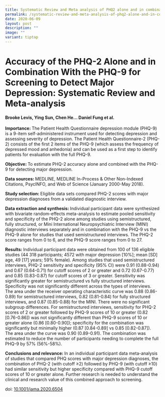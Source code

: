 ```yaml
---
title: Systematic Review and Meta analysis of PHQ2 alone and in combination with PHQ9
permalink: /systematic-review-and-meta-analysis-of-phq2-alone-and-in-combination-with-phq9/
date: 2020-06-09
layout: post
description: ""
image: ""
variant: tiptap
---
```

<h1><strong>Accuracy of the PHQ-2 Alone and in Combination With the PHQ-9 for Screening to Detect Major Depression: Systematic Review and Meta-analysis</strong></h1>
<h4>Brooke Levis, Ying Sun, Chen He... Daniel Fung et al.</h4>
<p><strong>Importance: </strong>The Patient Health Questionnaire depression
module (PHQ-9) is a 9-item self-administered instrument used for detecting
depression and assessing severity of depression. The Patient Health Questionnaire-2
(PHQ-2) consists of the first 2 items of the PHQ-9 (which assess the frequency
of depressed mood and anhedonia) and can be used as a first step to identify
patients for evaluation with the full PHQ-9.</p>
<p><strong>Objective: </strong>To estimate PHQ-2 accuracy alone and combined
with the PHQ-9 for detecting major depression.</p>
<p><strong>Data sources: </strong>MEDLINE, MEDLINE In-Process &amp; Other
Non-Indexed Citations, PsycINFO, and Web of Science (January 2000-May 2018).</p>
<p><strong>Study selection: </strong>Eligible data sets compared PHQ-2 scores
with major depression diagnoses from a validated diagnostic interview.</p>
<p><strong>Data extraction and synthesis: </strong>Individual participant
data were synthesized with bivariate random-effects meta-analysis to estimate
pooled sensitivity and specificity of the PHQ-2 alone among studies using
semistructured, fully structured, or Mini International Neuropsychiatric
Interview (MINI) diagnostic interviews separately and in combination with
the PHQ-9 vs the PHQ-9 alone for studies that used semistructured interviews.
The PHQ-2 score ranges from 0 to 6, and the PHQ-9 score ranges from 0 to
27.</p>
<p><strong>Results: </strong>Individual participant data were obtained from
100 of 136 eligible studies (44 318 participants; 4572 with major depression
[10%]; mean [SD] age, 49 [17] years; 59% female). Among studies that used
semistructured interviews, PHQ-2 sensitivity and specificity (95% CI) were
0.91 (0.88-0.94) and 0.67 (0.64-0.71) for cutoff scores of 2 or greater
and 0.72 (0.67-0.77) and 0.85 (0.83-0.87) for cutoff scores of 3 or greater.
Sensitivity was significantly greater for semistructured vs fully structured
interviews. Specificity was not significantly different across the types
of interviews. The area under the receiver operating characteristic curve
was 0.88 (0.86-0.89) for semistructured interviews, 0.82 (0.81-0.84) for
fully structured interviews, and 0.87 (0.85-0.88) for the MINI. There were
no significant subgroup differences. For semistructured interviews, sensitivity
for PHQ-2 scores of 2 or greater followed by PHQ-9 scores of 10 or greater
(0.82 [0.76-0.86]) was not significantly different than PHQ-9 scores of
10 or greater alone (0.86 [0.80-0.90]); specificity for the combination
was significantly but minimally higher (0.87 [0.84-0.89] vs 0.85 [0.82-0.87]).
The area under the curve was 0.90 (0.89-0.91). The combination was estimated
to reduce the number of participants needing to complete the full PHQ-9
by 57% (56%-58%).</p>
<p><strong>Conclusions and relevance: </strong>In an individual participant
data meta-analysis of studies that compared PHQ scores with major depression
diagnoses, the combination of PHQ-2 (with cutoff ≥2) followed by PHQ-9
(with cutoff ≥10) had similar sensitivity but higher specificity compared
with PHQ-9 cutoff scores of 10 or greater alone. Further research is needed
to understand the clinical and research value of this combined approach
to screening.</p>
<p></p>
<p>doi: <a href="https://pubmed.ncbi.nlm.nih.gov/32515813/" rel="noopener nofollow" target="_blank">10.1001/jama.2020.6504</a>
</p>